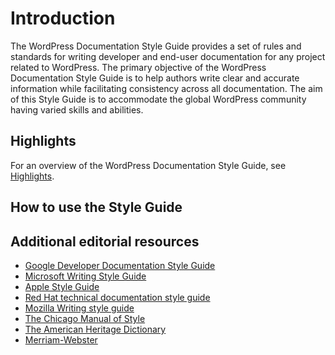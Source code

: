 # Introduction

The WordPress Documentation Style Guide provides a set of rules and standards for writing developer and end-user documentation for any project related to WordPress.
The primary objective of the WordPress Documentation Style Guide is to help authors write clear and accurate information while facilitating consistency across all documentation. The aim of this Style Guide is to accommodate the global WordPress community having varied skills and abilities.

## Highlights

For an overview of the WordPress Documentation Style Guide, see [Highlights](https://make.wordpress.org/docs/style-guide/welcome/highlights/).

## How to use the Style Guide
 <!-- To be written after integrating & Publishing on WordPress.org -->

## Additional editorial resources

- [Google Developer Documentation Style Guide](https://developers.google.com/style)  
- [Microsoft Writing Style Guide](https://docs.microsoft.com/style-guide/welcome/)  
- [Apple Style Guide](https://help.apple.com/applestyleguide/)
- [Red Hat technical documentation style guide](https://stylepedia.net/)  
- [Mozilla Writing style guide](https://developer.mozilla.org/docs/MDN/Guidelines/Writing_style_guide)
- [The Chicago Manual of Style](https://www.chicagomanualofstyle.org/home.html)  
- [The American Heritage Dictionary](https://ahdictionary.com/)  
- [Merriam-Webster](https://www.merriam-webster.com/)
